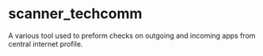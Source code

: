 # scanner_techcomm
A various tool used to preform checks on outgoing and incoming apps from central internet profile.
